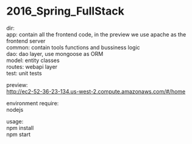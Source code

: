 # 2016_Spring_FullStack

dir:<br>
    app: contain all the frontend code, in the preview we use apache as the frontend server<br>
    common: contain tools functions and bussiness logic<br>
    dao: dao layer, use mongoose as ORM<br>
    model: entity classes<br>
    routes: webapi layer<br>
    test: unit tests<br>

preview: <br>
    http://ec2-52-36-23-134.us-west-2.compute.amazonaws.com/#/home<br>

environment require: <br>
    nodejs <br>

usage:<br>
    npm install<br> 
    npm start<br>
